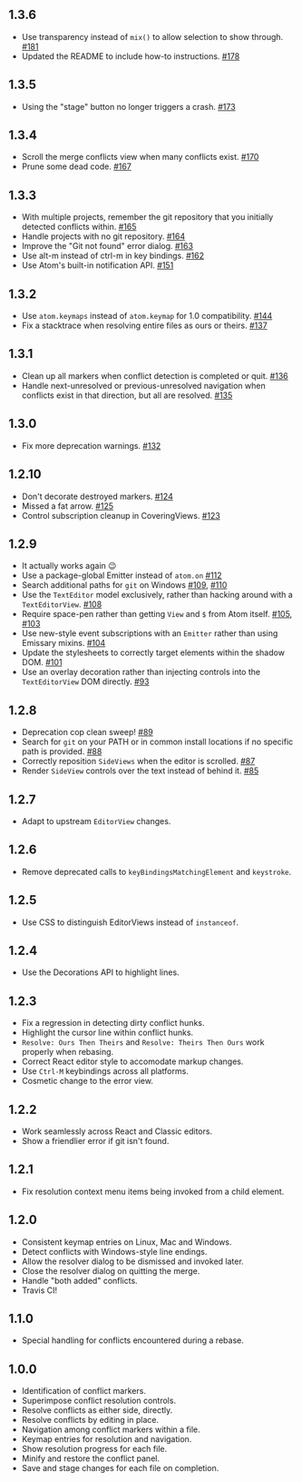 ## 1.3.6

- Use transparency instead of `mix()` to allow selection to show through. [#181](https://github.com/smashwilson/merge-conflicts/pull/181)
- Updated the README to include how-to instructions. [#178](https://github.com/smashwilson/merge-conflicts/pull/178)

## 1.3.5

- Using the "stage" button no longer triggers a crash. [#173](https://github.com/smashwilson/merge-conflicts/pull/173)

## 1.3.4

- Scroll the merge conflicts view when many conflicts exist. [#170](https://github.com/smashwilson/merge-conflicts/pull/170)
- Prune some dead code. [#167](https://github.com/smashwilson/merge-conflicts/pull/167)

## 1.3.3

- With multiple projects, remember the git repository that you initially detected conflicts within. [#165](https://github.com/smashwilson/merge-conflicts/pull/165)
- Handle projects with no git repository. [#164](https://github.com/smashwilson/merge-conflicts/pull/164)
- Improve the "Git not found" error dialog. [#163](https://github.com/smashwilson/merge-conflicts/pull/163)
- Use alt-m instead of ctrl-m in key bindings. [#162](https://github.com/smashwilson/merge-conflicts/pull/162)
- Use Atom's built-in notification API. [#151](https://github.com/smashwilson/merge-conflicts/pull/151)

## 1.3.2

- Use `atom.keymaps` instead of `atom.keymap` for 1.0 compatibility. [#144](https://github.com/smashwilson/merge-conflicts/pull/144)
- Fix a stacktrace when resolving entire files as ours or theirs. [#137](https://github.com/smashwilson/merge-conflicts/pull/137)

## 1.3.1

- Clean up all markers when conflict detection is completed or quit. [#136](https://github.com/smashwilson/merge-conflicts/pull/136)
- Handle next-unresolved or previous-unresolved navigation when conflicts exist in that direction, but all are resolved. [#135](https://github.com/smashwilson/merge-conflicts/pull/135)

## 1.3.0

- Fix more deprecation warnings. [#132](https://github.com/smashwilson/merge-conflicts/pull/132)

## 1.2.10

- Don't decorate destroyed markers. [#124](https://github.com/smashwilson/merge-conflicts/pull/124)
- Missed a fat arrow. [#125](https://github.com/smashwilson/merge-conflicts/pull/125)
- Control subscription cleanup in CoveringViews. [#123](https://github.com/smashwilson/merge-conflicts/pull/123)

## 1.2.9

- It actually works again :wink:
- Use a package-global Emitter instead of `atom.on` [#112](https://github.com/smashwilson/merge-conflicts/pull/112)
- Search additional paths for `git` on Windows [#109](https://github.com/smashwilson/merge-conflicts/pull/109), [#110](https://github.com/smashwilson/merge-conflicts/pull/110)
- Use the `TextEditor` model exclusively, rather than hacking around with a `TextEditorView`. [#108](https://github.com/smashwilson/merge-conflicts/pull/108)
- Require space-pen rather than getting `View` and `$` from Atom itself. [#105](https://github.com/smashwilson/merge-conflicts/pull/105), [#103](https://github.com/smashwilson/merge-conflicts/pull/103)
- Use new-style event subscriptions with an `Emitter` rather than using Emissary mixins. [#104](https://github.com/smashwilson/merge-conflicts/pull/104)
- Update the stylesheets to correctly target elements within the shadow DOM. [#101](https://github.com/smashwilson/merge-conflicts/pull/101)
- Use an overlay decoration rather than injecting controls into the `TextEditorView` DOM directly. [#93](https://github.com/smashwilson/merge-conflicts/pull/93)

## 1.2.8

- Deprecation cop clean sweep! [#89](https://github.com/smashwilson/merge-conflicts/pull/89)
- Search for `git` on your PATH or in common install locations if no specific path is provided. [#88](https://github.com/smashwilson/merge-conflicts/pull/88)
- Correctly reposition `SideViews` when the editor is scrolled. [#87](https://github.com/smashwilson/merge-conflicts/pull/87)
- Render `SideView` controls over the text instead of behind it. [#85](https://github.com/smashwilson/merge-conflicts/pull/87)

## 1.2.7

- Adapt to upstream `EditorView` changes.

## 1.2.6

- Remove deprecated calls to `keyBindingsMatchingElement` and `keystroke`.

## 1.2.5

- Use CSS to distinguish EditorViews instead of `instanceof`.

## 1.2.4

- Use the Decorations API to highlight lines.

## 1.2.3

- Fix a regression in detecting dirty conflict hunks.
- Highlight the cursor line within conflict hunks.
- `Resolve: Ours Then Theirs` and `Resolve: Theirs Then Ours` work properly when rebasing.
- Correct React editor style to accomodate markup changes.
- Use `Ctrl-M` keybindings across all platforms.
- Cosmetic change to the error view.

## 1.2.2

- Work seamlessly across React and Classic editors.
- Show a friendlier error if git isn't found.

## 1.2.1

- Fix resolution context menu items being invoked from a child element.

## 1.2.0

- Consistent keymap entries on Linux, Mac and Windows.
- Detect conflicts with Windows-style line endings.
- Allow the resolver dialog to be dismissed and invoked later.
- Close the resolver dialog on quitting the merge.
- Handle "both added" conflicts.
- Travis CI!

## 1.1.0

- Special handling for conflicts encountered during a rebase.

## 1.0.0

- Identification of conflict markers.
- Superimpose conflict resolution controls.
- Resolve conflicts as either side, directly.
- Resolve conflicts by editing in place.
- Navigation among conflict markers within a file.
- Keymap entries for resolution and navigation.
- Show resolution progress for each file.
- Minify and restore the conflict panel.
- Save and stage changes for each file on completion.
